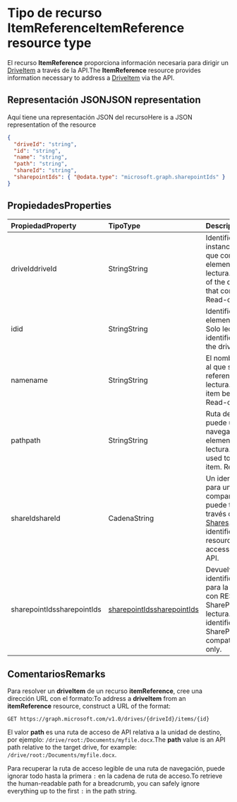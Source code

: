 # <a name="itemreference-resource-type"></a><span data-ttu-id="339ce-101">Tipo de recurso ItemReference</span><span class="sxs-lookup"><span data-stu-id="339ce-101">ItemReference resource type</span></span>

<span data-ttu-id="339ce-102">El recurso **ItemReference** proporciona información necesaria para dirigir un [DriveItem](driveitem.md) a través de la API.</span><span class="sxs-lookup"><span data-stu-id="339ce-102">The **ItemReference** resource provides information necessary to address a [DriveItem](driveitem.md) via the API.</span></span>

## <a name="json-representation"></a><span data-ttu-id="339ce-103">Representación JSON</span><span class="sxs-lookup"><span data-stu-id="339ce-103">JSON representation</span></span>

<span data-ttu-id="339ce-104">Aquí tiene una representación JSON del recurso</span><span class="sxs-lookup"><span data-stu-id="339ce-104">Here is a JSON representation of the resource</span></span>

<!-- {
  "blockType": "resource",
  "optionalProperties": [ "path", "shareId", "sharepointIds" ],
  "@odata.type": "microsoft.graph.itemReference"
}-->

```json
{
  "driveId": "string",
  "id": "string",
  "name": "string",
  "path": "string",
  "shareId": "string",
  "sharepointIds": { "@odata.type": "microsoft.graph.sharepointIds" }
}
```

## <a name="properties"></a><span data-ttu-id="339ce-105">Propiedades</span><span class="sxs-lookup"><span data-stu-id="339ce-105">Properties</span></span>

| <span data-ttu-id="339ce-106">Propiedad</span><span class="sxs-lookup"><span data-stu-id="339ce-106">Property</span></span>      | <span data-ttu-id="339ce-107">Tipo</span><span class="sxs-lookup"><span data-stu-id="339ce-107">Type</span></span>                              | <span data-ttu-id="339ce-108">Descripción</span><span class="sxs-lookup"><span data-stu-id="339ce-108">Description</span></span>                                                                                                |
| :------------ | :-------------------------------- | :--------------------------------------------------------------------------------------------------------- |
| <span data-ttu-id="339ce-109">driveId</span><span class="sxs-lookup"><span data-stu-id="339ce-109">driveId</span></span>       | <span data-ttu-id="339ce-110">String</span><span class="sxs-lookup"><span data-stu-id="339ce-110">String</span></span>                            | <span data-ttu-id="339ce-p101">Identificador único de la instancia de la unidad que contiene el elemento. Solo lectura.</span><span class="sxs-lookup"><span data-stu-id="339ce-p101">Unique identifier of the drive instance that contains the item. Read-only.</span></span>                                 |
| <span data-ttu-id="339ce-113">id</span><span class="sxs-lookup"><span data-stu-id="339ce-113">id</span></span>            | <span data-ttu-id="339ce-114">String</span><span class="sxs-lookup"><span data-stu-id="339ce-114">String</span></span>                            | <span data-ttu-id="339ce-p102">Identificador único del elemento en la unidad. Solo lectura.</span><span class="sxs-lookup"><span data-stu-id="339ce-p102">Unique identifier of the item in the drive. Read-only.</span></span>                                                     |
| <span data-ttu-id="339ce-117">name</span><span class="sxs-lookup"><span data-stu-id="339ce-117">name</span></span>          | <span data-ttu-id="339ce-118">String</span><span class="sxs-lookup"><span data-stu-id="339ce-118">String</span></span>                            | <span data-ttu-id="339ce-p103">El nombre del elemento al que se hace referencia. Solo lectura.</span><span class="sxs-lookup"><span data-stu-id="339ce-p103">The name of the item being referenced. Read-only.</span></span>                                                          |
| <span data-ttu-id="339ce-121">path</span><span class="sxs-lookup"><span data-stu-id="339ce-121">path</span></span>          | <span data-ttu-id="339ce-122">String</span><span class="sxs-lookup"><span data-stu-id="339ce-122">String</span></span>                            | <span data-ttu-id="339ce-p104">Ruta de acceso que se puede usar para navegar hasta el elemento. Solo lectura.</span><span class="sxs-lookup"><span data-stu-id="339ce-p104">Path that can be used to navigate to the item. Read-only.</span></span>                                                  |
| <span data-ttu-id="339ce-125">shareId</span><span class="sxs-lookup"><span data-stu-id="339ce-125">shareId</span></span>       | <span data-ttu-id="339ce-126">Cadena</span><span class="sxs-lookup"><span data-stu-id="339ce-126">String</span></span>                            | <span data-ttu-id="339ce-127">Un identificador único para un recurso compartido al que se puede tener acceso a través de la API [Shares](../api/shares_get.md).</span><span class="sxs-lookup"><span data-stu-id="339ce-127">A unique identifier for a shared resource that can be accessed via the [Shares](../api/shares_get.md) API.</span></span> |
| <span data-ttu-id="339ce-128">sharepointIds</span><span class="sxs-lookup"><span data-stu-id="339ce-128">sharepointIds</span></span> | [<span data-ttu-id="339ce-129">sharepointIds</span><span class="sxs-lookup"><span data-stu-id="339ce-129">sharepointIds</span></span>](sharepointids.md) | <span data-ttu-id="339ce-p105">Devuelve los identificadores útiles para la compatibilidad con REST de SharePoint. Solo lectura.</span><span class="sxs-lookup"><span data-stu-id="339ce-p105">Returns identifiers useful for SharePoint REST compatibility. Read-only.</span></span>                                   |

## <a name="remarks"></a><span data-ttu-id="339ce-132">Comentarios</span><span class="sxs-lookup"><span data-stu-id="339ce-132">Remarks</span></span>

<span data-ttu-id="339ce-133">Para resolver un **driveItem** de un recurso **itemReference**, cree una dirección URL con el formato:</span><span class="sxs-lookup"><span data-stu-id="339ce-133">To address a **driveItem** from an **itemReference** resource, construct a URL of the format:</span></span>

```http
GET https://graph.microsoft.com/v1.0/drives/{driveId}/items/{id}
```

<span data-ttu-id="339ce-134">El valor **path** es una ruta de acceso de API relativa a la unidad de destino, por ejemplo: `/drive/root:/Documents/myfile.docx`.</span><span class="sxs-lookup"><span data-stu-id="339ce-134">The **path** value is an API path relative to the target drive, for example: `/drive/root:/Documents/myfile.docx`.</span></span>

<span data-ttu-id="339ce-135">Para recuperar la ruta de acceso legible de una ruta de navegación, puede ignorar todo hasta la primera `:` en la cadena de ruta de acceso.</span><span class="sxs-lookup"><span data-stu-id="339ce-135">To retrieve the human-readable path for a breadcrumb, you can safely ignore everything up to the first `:` in the path string.</span></span>

<!-- uuid: 8fcb5dbc-d5aa-4681-8e31-b001d5168d79
2015-10-25 14:57:30 UTC -->
<!-- {
  "type": "#page.annotation",
  "description": "itemReference resource",
  "keywords": "",
  "section": "documentation",
  "tocPath": ""
}-->
